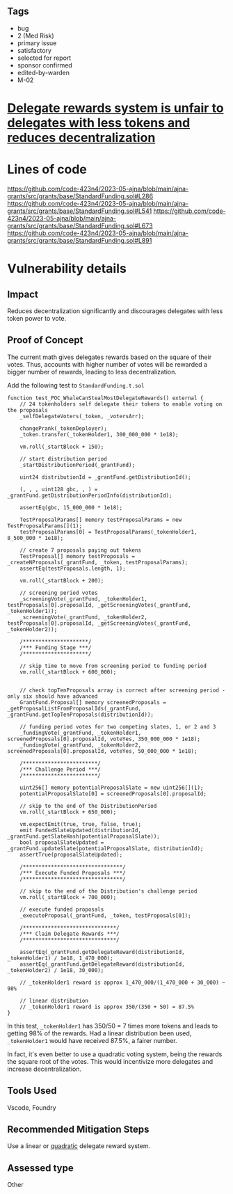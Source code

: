 ## Tags

- bug
- 2 (Med Risk)
- primary issue
- satisfactory
- selected for report
- sponsor confirmed
- edited-by-warden
- M-02

# [Delegate rewards system is unfair to delegates with less tokens and reduces decentralization](https://github.com/code-423n4/2023-05-ajna-findings/issues/413) 

# Lines of code

https://github.com/code-423n4/2023-05-ajna/blob/main/ajna-grants/src/grants/base/StandardFunding.sol#L286
https://github.com/code-423n4/2023-05-ajna/blob/main/ajna-grants/src/grants/base/StandardFunding.sol#L541
https://github.com/code-423n4/2023-05-ajna/blob/main/ajna-grants/src/grants/base/StandardFunding.sol#L673
https://github.com/code-423n4/2023-05-ajna/blob/main/ajna-grants/src/grants/base/StandardFunding.sol#L891


# Vulnerability details

## Impact
Reduces decentralization significantly and discourages delegates with less token power to vote.

## Proof of Concept
The current math gives delegates rewards based on the square of their votes. Thus, accounts with higher number of votes will be rewarded a bigger number of rewards, leading to less decentralization.

Add the following test to `StandardFunding.t.sol`
```
function test_POC_WhaleCanStealMostDelegateRewards() external {
    // 24 tokenholders self delegate their tokens to enable voting on the proposals
    _selfDelegateVoters(_token, _votersArr);

    changePrank(_tokenDeployer);
    _token.transfer(_tokenHolder1, 300_000_000 * 1e18);

    vm.roll(_startBlock + 150);

    // start distribution period
    _startDistributionPeriod(_grantFund);

    uint24 distributionId = _grantFund.getDistributionId();

    (, , , uint128 gbc, , ) = _grantFund.getDistributionPeriodInfo(distributionId);

    assertEq(gbc, 15_000_000 * 1e18);

    TestProposalParams[] memory testProposalParams = new TestProposalParams[](1);
    testProposalParams[0] = TestProposalParams(_tokenHolder1, 8_500_000 * 1e18);

    // create 7 proposals paying out tokens
    TestProposal[] memory testProposals = _createNProposals(_grantFund, _token, testProposalParams);
    assertEq(testProposals.length, 1);

    vm.roll(_startBlock + 200);

    // screening period votes
    _screeningVote(_grantFund, _tokenHolder1, testProposals[0].proposalId, _getScreeningVotes(_grantFund, _tokenHolder1));
    _screeningVote(_grantFund, _tokenHolder2, testProposals[0].proposalId, _getScreeningVotes(_grantFund, _tokenHolder2));

    /*********************/
    /*** Funding Stage ***/
    /*********************/

    // skip time to move from screening period to funding period
    vm.roll(_startBlock + 600_000);


    // check topTenProposals array is correct after screening period - only six should have advanced
    GrantFund.Proposal[] memory screenedProposals = _getProposalListFromProposalIds(_grantFund, _grantFund.getTopTenProposals(distributionId));

    // funding period votes for two competing slates, 1, or 2 and 3
    _fundingVote(_grantFund, _tokenHolder1, screenedProposals[0].proposalId, voteYes, 350_000_000 * 1e18);
    _fundingVote(_grantFund, _tokenHolder2, screenedProposals[0].proposalId, voteYes, 50_000_000 * 1e18);

    /************************/
    /*** Challenge Period ***/
    /************************/

    uint256[] memory potentialProposalSlate = new uint256[](1);
    potentialProposalSlate[0] = screenedProposals[0].proposalId;

    // skip to the end of the DistributionPeriod
    vm.roll(_startBlock + 650_000);

    vm.expectEmit(true, true, false, true);
    emit FundedSlateUpdated(distributionId, _grantFund.getSlateHash(potentialProposalSlate));
    bool proposalSlateUpdated = _grantFund.updateSlate(potentialProposalSlate, distributionId);
    assertTrue(proposalSlateUpdated);

    /********************************/
    /*** Execute Funded Proposals ***/
    /********************************/

    // skip to the end of the Distribution's challenge period
    vm.roll(_startBlock + 700_000);

    // execute funded proposals
    _executeProposal(_grantFund, _token, testProposals[0]);

    /******************************/
    /*** Claim Delegate Rewards ***/
    /******************************/

    assertEq(_grantFund.getDelegateReward(distributionId, _tokenHolder1) / 1e18, 1_470_000);
    assertEq(_grantFund.getDelegateReward(distributionId, _tokenHolder2) / 1e18, 30_000);

    // _tokenHolder1 reward is approx 1_470_000/(1_470_000 + 30_000) ~ 98%

    // linear distribution
    // _tokenHolder1 reward is approx 350/(350 + 50) = 87.5%
}
```

In this test, `_tokenHolder1` has 350/50 = 7 times more tokens and leads to getting 98% of the rewards.
Had a linear distribution been used, `_tokenHolder1` would have received 87.5%, a fairer number.

In fact, it's even better to use a quadratic voting system, being the rewards the square root of the votes. This would incentivize more delegates and increase decentralization.

## Tools Used
Vscode, Foundry

## Recommended Mitigation Steps
Use a linear or [quadratic](https://axelar.network/blog/quadratic-voting-DAOs-dPoS-and-decentralization) delegate reward system. 





## Assessed type

Other